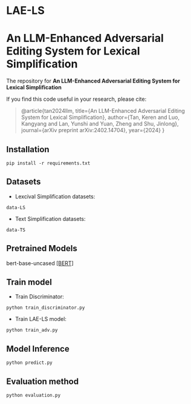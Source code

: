 # LAE-LS
# An LLM-Enhanced Adversarial Editing System for Lexical Simplification

The repository for **An LLM-Enhanced Adversarial Editing System for Lexical Simplification**

If you find this code useful in your research, please cite:

> @article{tan2024llm,
>   title={An LLM-Enhanced Adversarial Editing System for Lexical Simplification},
>   author={Tan, Keren and Luo, Kangyang and Lan, Yunshi and Yuan, Zheng and Shu, Jinlong},
>   journal={arXiv preprint arXiv:2402.14704},
>   year={2024}
> }

## Installation
```
pip install -r requirements.txt
```

## Datasets
- Lexcival Simplification datasets: 
```
data-LS
```
- Text Simplification datasets: 
```
data-TS
```

## Pretrained Models
bert-base-uncased
[[BERT]]([https://huggingface.co/bert-base-chinese](https://huggingface.co/google-bert/bert-base-uncased))

## Train model
- Train Discriminator:
```
python train_discriminator.py
```
- Train LAE-LS model:
```
python train_adv.py
```

## Model Inference
```
python predict.py
```

## Evaluation method
```
python evaluation.py
```
